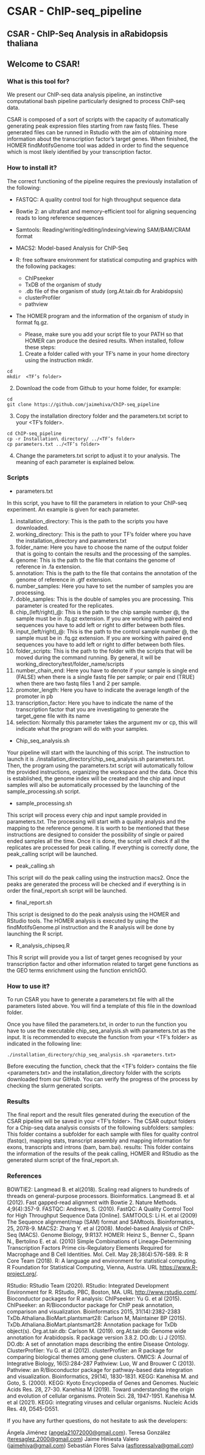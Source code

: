 # CSAR - ChIP-seq_pipeline
## CSAR - ChIP-Seq Analysis in aRabidopsis thaliana

## **Welcome to CSAR!**

### What is this tool for?

We present our ChIP-seq data analysis pipeline, an instinctive computational bash pipeline particularly designed to process ChIP-seq data.

CSAR is composed of a sort of scripts with the capacity of automatically generating peak expression files starting from raw fastq files. These generated files can be runned in Rstudio with the aim of obtaining more information about the transcription factor’s target genes. When finished, the HOMER findMotifsGenome tool was added in order to find the sequence which is most likely identified by your transcription factor.

### How to install it?

The correct functioning of the pipeline requires the previously installation of the following:

* FASTQC: A quality control tool for high throughput sequence data
* Bowtie 2: an ultrafast and memory-efficient tool for aligning sequencing reads to long reference sequences
* Samtools: Reading/writing/editing/indexing/viewing SAM/BAM/CRAM format
* MACS2: Model-based Analysis for ChIP-Seq
* R: free software environment for statistical computing and graphics with the following packages:

  + ChIPseeker 
  + TxDB of the organism of study 
  + .db file of the organism of study (org.At.tair.db for Arabidopsis)
  + clusterProfiler
  + pathview
 
* The HOMER program and the information of the organism of study in format fq.gz.
  + Please, make sure you add your script file to your PATH so that HOMER can produce the desired results.
When installed, follow these steps:
  1. Create a folder called with your TF’s name in your home directory using the instruction mkdir.


```
cd 
mkdir  <TF’s folder>
```
 
  2. Download the code from Github to your home folder, for example:

```
cd 
git clone https://github.com/jaimehiva/ChIP-seq_pipeline
```
 
  3. Copy the installation directory folder and the parameters.txt script to your <TF’s folder>.

```
cd ChIP-seq_pipeline
cp -r Installation\ directory/ ../<TF’s folder>
cp parameters.txt ../<TF’s folder>
```
 
  4. Change the parameters.txt script to adjust it to your analysis. The meaning of each parameter is explained below.

### Scripts

* parameters.txt

In this script, you have to fill the parameters in relation to your ChIP-seq experiment. An example is given for each parameter.

  1. installation_directory: This is the path to the scripts you have downloaded.
  2. working_directory: This is the path to your TF’s folder where you have the installation_directory and parameters.txt
  3. folder_name: Here you have to choose the name of the output folder that is going to contain the results and the processing of the samples.
  4. genome: This is the path to the file that contains the genome of reference in .fa extension.
  5. annotation: This is the path to the file that contains the annotation of the genome of reference in .gtf extension.
  6. number_samples: Here you have to set the number of samples you are processing.
  7. doble_samples: This is the double of samples you are processing. This parameter is created for the replicates.
  8. chip_(left/right)_@: This is the path to the chip sample number @, the sample must be in .fq.gz extension. If you are working with paired end sequences you have to add left or right to differ between both files.
  9. input_(left/right)_@: This is the path to the control sample number @, the sample must be in .fq.gz extension. If you are working with paired end sequences you have to add left or right to differ between both files.
  10. folder_scripts: This is the path to the folder with the scripts that will be moved during the command running. By general, it will be working_directory/test/folder_name/scripts
  11. number_chain_end: Here you have to denote if your sample is single end (FALSE) when there is a single fastq file per sample; or pair end (TRUE) when there are two fastq files 1 and 2 per sample.
  12. promoter_length: Here you have to indicate the average length of the promoter in pb 
  13. transcription_factor: Here you have to indicate the name of the transcription factor that you are investigating to generate the target_gene file with its name
  14. selection: Normally this parameter takes the argument mv or cp, this will indicate what the program will do with your samples.

* Chip_seq_analysis.sh

Your pipeline will start with the launching of this script. The instruction to launch it is ./installation_directory/chip_seq_analysis.sh parameters.txt. Then, the program using the parameters.txt script will automatically follow the provided instructions, organizing the workspace and the data. Once this is established, the genome index will be created and the chip and input samples will also be automatically processed by the launching of the sample_processing.sh script.

* sample_processing.sh

This script will process every chip and input sample provided in parameters.txt. The processing will start with a quality analysis and the mapping to the reference genome. It is worth to be mentioned that these instructions are designed to consider the possibility of single or paired ended samples all the time. Once it is done, the script will check if all the replicates are processed for peak calling. If everything is correctly done, the peak_calling script will be launched.

* peak_calling.sh

This script will do the peak calling using the instruction macs2. Once the peaks are generated the process will be checked and if everything is in order the final_report.sh script will be launched.

* final_report.sh

This script is designed to do the peak analysis using the HOMER and RStudio tools. The HOMER analysis is executed by using the findMotifsGenome.pl instruction and the R analysis will be done by launching the R script.


* R_analysis_chipseq.R

This R script will provide you a list of target genes recognised by your transcription factor and other information related to target gene functions as the GEO terms enrichment using the function enrichGO.  

### How to use it?

To run CSAR you have to generate a parameters.txt file with all the parameters listed above. You will find a template of this file in the download folder. 

Once you have filled the parameters.txt, in order to run the function you have to use the executable chip_seq_analysis.sh with parameters.txt as the input. It is recommended to execute the function from your <TF’s folder> as indicated in the following line:

```
./installation_directory/chip_seq_analysis.sh <parameters.txt>
```

Before executing the function, check that the <TF’s folder> contains the file <parameters.txt> and the installation_directory folder with the scripts downloaded from our GitHub. You can verify the progress of the process by checking the slurm generated scripts.

### Results

The final report and the result files generated during the execution of the CSAR pipeline will be saved in your <TF’s folder>.
The CSAR output folders for a Chip-seq data analysis consists of the following subfolders:
samples: This folder contains a subfolder for each sample with files for quality control (fastqc), mapping stats, transcript assembly and mapping information for exons, transcripts and introns (bam, bam.bai).
results: This folder contains the information of the results of the peak calling, HOMER and RStudio as the generated slurm script of the final_report.sh.

### References

BOWTIE2:
Langmead B. et al(2018). Scaling read aligners to hundreds of threads on general-purpose processors. Bioinformatics.
Langmead B. et al (2012). Fast gapped-read alignment with Bowtie 2. Nature Methods. 4;9(4):357-9.
FASTQC:
Andrews, S. (2010). FastQC: A Quality Control Tool for High Throughput Sequence Data [Online].
SAMTOOLS:
Li H. et al (2009) The Sequence alignment/map (SAM) format and SAMtools. Bioinformatics, 25, 2078-9.
MACS2:
Zhang Y. et al (2008). Model-based Analysis of ChIP-Seq (MACS). Genome Biology, 9:R137.
HOMER:
Heinz S., Benner C., Spann N., Bertolino E. et al. (2010) Simple Combinations of Lineage-Determining Transcription Factors Prime cis-Regulatory Elements Required for Macrophage and B Cell Identities. Mol. Cell. May 28;38(4):576-589.
R:
R Core Team (2018). R: A language and environment for statistical computing. R Foundation for Statistical Computing, Vienna, Austria. URL https://www.R-project.org/.
 
RStudio:
RStudio Team (2020). RStudio: Integrated Development Environment for R. RStudio, PBC, Boston, MA. URL http://www.rstudio.com/.
Bioconductor packages for R analysis:
ChIPseeker: Yu G. et al (2015). ChIPseeker: an R/Bioconductor package for ChIP peak annotation, comparison and visualization. Bioinformatics 2015, 31(14):2382-2383
TxDb.Athaliana.BioMart.plantsmart28: Carlson M, Maintainer BP (2015). TxDb.Athaliana.BioMart.plantsmart28: Annotation package for TxDb object(s).
Org.at.tair.db: Carlson M. (2019). org.At.tair.db: Genome wide annotation for Arabidopsis. R package version 3.8.2.
DO.db: Li J (2015). DO.db: A set of annotation maps describing the entire Disease Ontology.
ClusterProfiler: Yu G. et al (2012). clusterProfiler: an R package for comparing biological themes among gene clusters. OMICS: A Journal of Integrative Biology, 16(5):284-287
Pathview: Luo, W and Brouwer C (2013). Pathview: an R/Bioconductor package for pathway-based data integration and visualization. Bioinformatics, 29(14), 1830-1831.
KEGG:
Kanehisa M. and Goto, S. (2000). KEGG: Kyoto Encyclopedia of Genes and Genomes. Nucleic Acids Res. 28, 27-30.
Kanehisa M (2019). Toward understanding the origin and evolution of cellular organisms. Protein Sci. 28, 1947-1951.
Kanehisa M. et al (2021). KEGG: integrating viruses and cellular organisms. Nucleic Acids Res. 49, D545-D551.


If you have any further questions, do not hesitate to ask the developers:

Ángela Jiménez (angela21072000@gmail.com).
Teresa González (teresaglez.2000@gmail.com)
Jaime Hiniesta Valero (jaimehiva@gmail.com)
Sebastián Flores Salva (asfloressalva@gmail.com)
